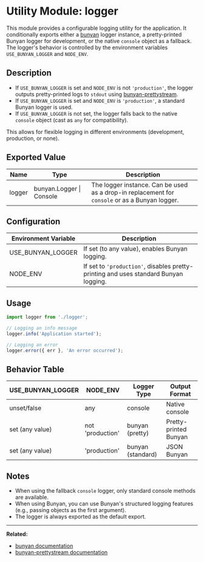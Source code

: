 # Utility Module: logger

This module provides a configurable logging utility for the application. It conditionally exports either a [bunyan](https://github.com/trentm/node-bunyan) logger instance, a pretty-printed Bunyan logger for development, or the native `console` object as a fallback. The logger's behavior is controlled by the environment variables `USE_BUNYAN_LOGGER` and `NODE_ENV`.

## Description

- If `USE_BUNYAN_LOGGER` is set and `NODE_ENV` is not `'production'`, the logger outputs pretty-printed logs to `stdout` using [bunyan-prettystream](https://github.com/benbria/bunyan-prettystream).
- If `USE_BUNYAN_LOGGER` is set and `NODE_ENV` is `'production'`, a standard Bunyan logger is used.
- If `USE_BUNYAN_LOGGER` is not set, the logger falls back to the native `console` object (cast as `any` for compatibility).

This allows for flexible logging in different environments (development, production, or none).

## Exported Value

| Name   | Type         | Description                                                                 |
|--------|--------------|-----------------------------------------------------------------------------|
| logger | bunyan.Logger \| Console | The logger instance. Can be used as a drop-in replacement for `console` or as a Bunyan logger. |

## Configuration

| Environment Variable      | Description                                                                                  |
|--------------------------|----------------------------------------------------------------------------------------------|
| USE_BUNYAN_LOGGER        | If set (to any value), enables Bunyan logging.                                               |
| NODE_ENV                 | If set to `'production'`, disables pretty-printing and uses standard Bunyan logging.         |

## Usage

```typescript
import logger from './logger';

// Logging an info message
logger.info('Application started');

// Logging an error
logger.error({ err }, 'An error occurred');
```

## Behavior Table

| USE_BUNYAN_LOGGER | NODE_ENV      | Logger Type         | Output Format         |
|-------------------|---------------|---------------------|----------------------|
| unset/false       | any           | console             | Native console       |
| set (any value)   | not 'production' | bunyan (pretty)     | Pretty-printed Bunyan|
| set (any value)   | 'production'  | bunyan (standard)   | JSON Bunyan          |

## Notes

- When using the fallback `console` logger, only standard console methods are available.
- When using Bunyan, you can use Bunyan's structured logging features (e.g., passing objects as the first argument).
- The logger is always exported as the default export.

---

**Related:**  
- [bunyan documentation](https://github.com/trentm/node-bunyan)  
- [bunyan-prettystream documentation](https://github.com/benbria/bunyan-prettystream)